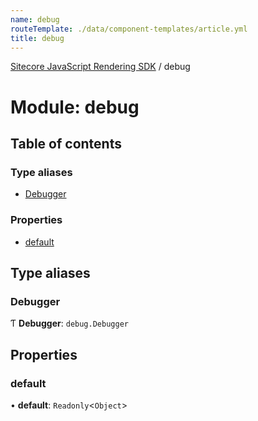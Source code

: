 ```yaml
---
name: debug
routeTemplate: ./data/component-templates/article.yml
title: debug
---
```


[Sitecore JavaScript Rendering SDK](/docs/fundamentals/ref/jss/) / debug

# Module: debug

## Table of contents

### Type aliases

- [Debugger](/docs/fundamentals/ref/jss/modules/debug#debugger)

### Properties

- [default](/docs/fundamentals/ref/jss/modules/debug#default)

## Type aliases

### Debugger

Ƭ **Debugger**: `debug.Debugger`

## Properties

### default

• **default**: `Readonly`<`Object`\>
